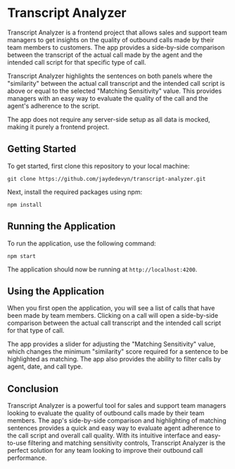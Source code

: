 # Transcript Analyzer

Transcript Analyzer is a frontend project that allows sales and support team managers to get insights on the quality of outbound calls made by their team members to customers. The app provides a side-by-side comparison between the transcript of the actual call made by the agent and the intended call script for that specific type of call. 

Transcript Analyzer highlights the sentences on both panels where the "similarity" between the actual call transcript and the intended call script is above or equal to the selected "Matching Sensitivity" value. This provides managers with an easy way to evaluate the quality of the call and the agent's adherence to the script. 

The app does not require any server-side setup as all data is mocked, making it purely a frontend project. 

## Getting Started

To get started, first clone this repository to your local machine:

```
git clone https://github.com/jaydedevyn/transcript-analyzer.git
```

Next, install the required packages using npm:

```
npm install
```

## Running the Application

To run the application, use the following command:

```
npm start
```

The application should now be running at `http://localhost:4200`.

## Using the Application

When you first open the application, you will see a list of calls that have been made by team members. Clicking on a call will open a side-by-side comparison between the actual call transcript and the intended call script for that type of call.

The app provides a slider for adjusting the "Matching Sensitivity" value, which changes the minimum "similarity" score required for a sentence to be highlighted as matching. The app also provides the ability to filter calls by agent, date, and call type.

## Conclusion

Transcript Analyzer is a powerful tool for sales and support team managers looking to evaluate the quality of outbound calls made by their team members. The app's side-by-side comparison and highlighting of matching sentences provides a quick and easy way to evaluate agent adherence to the call script and overall call quality. With its intuitive interface and easy-to-use filtering and matching sensitivity controls, Transcript Analyzer is the perfect solution for any team looking to improve their outbound call performance.
